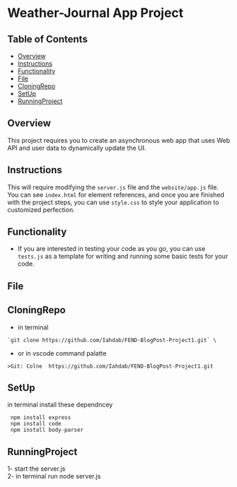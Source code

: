 # Weather-Journal App Project

## Table of Contents
- [Overview](#Overview)
- [Instructions](#instructions)
- [Functionality](#functionality)
- [File](#File)
- [CloningRepo](#CloningRepo)
- [SetUp](#SetUp)
- [RunningProject](#RunningProject)

## Overview
This project requires you to create an asynchronous web app that uses Web API and user data to dynamically update the UI. 

## Instructions
This will require modifying the `server.js` file and the `website/app.js` file. You can see `index.html` for element references, and once you are finished with the project steps, you can use `style.css` to style your application to customized perfection.

## Functionality 
- If you are interested in testing your code as you go, you can use `tests.js` as a template for writing and running some basic tests for your code.

## File

## CloningRepo
- in terminal
```
`git clone https://github.com/Iahdab/FEND-BlogPost-Project1.git` \
```
- or in vscode command palatte 
```
>Git: Colne  https://github.com/Iahdab/FEND-BlogPost-Project1.git
```

## SetUp
in terminal install these dependncey 
```
 npm install express
 npm install code
 npm install body-parser
 ```
 ## RunningProject
 1- start the server.js\
 2- in terminal run node server.js
 
